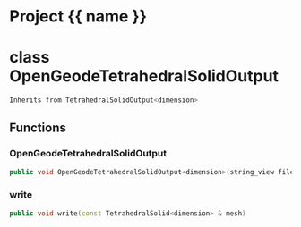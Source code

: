 <script setup>
import {useRoute} from 'vitepress'
const {path} = useRoute()
const tokens = path.split('/')
const words = tokens[2].split('-');
for (let i = 0; i < words.length; i++) {
    words[i] = words[i].charAt(0).toUpperCase() + words[i].slice(1);
    words[i] = words[i].replace('geode', 'Geode')
}
const name = words.join('-');
</script>
# Project {{ name }}

# class OpenGeodeTetrahedralSolidOutput


```cpp
Inherits from TetrahedralSolidOutput<dimension>
```



## Functions

### OpenGeodeTetrahedralSolidOutput

```cpp
public void OpenGeodeTetrahedralSolidOutput<dimension>(string_view filename)
```


### write

```cpp
public void write(const TetrahedralSolid<dimension> & mesh)
```




